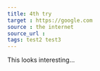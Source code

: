 ```yaml
---
title: 4th try
target : https://google.com
source : the internet
source_url : 
tags: test2 test3
---
```


This looks interesting...